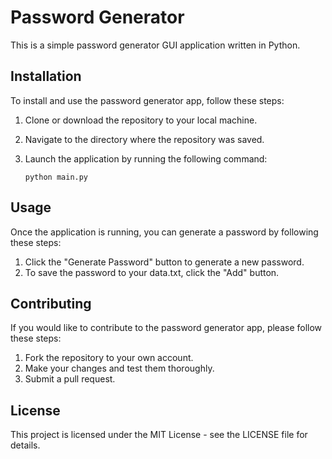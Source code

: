 # Password Generator

This is a simple password generator GUI application written in Python.

## Installation

To install and use the password generator app, follow these steps:

1. Clone or download the repository to your local machine.
2. Navigate to the directory where the repository was saved.
3. Launch the application by running the following command:

    ```
    python main.py
    ```

## Usage

Once the application is running, you can generate a password by following these steps:

1. Click the "Generate Password" button to generate a new password.
4. To save the password to your data.txt, click the "Add" button.

## Contributing

If you would like to contribute to the password generator app, please follow these steps:

1. Fork the repository to your own account.
2. Make your changes and test them thoroughly.
3. Submit a pull request.

## License

This project is licensed under the MIT License - see the LICENSE file for details.
